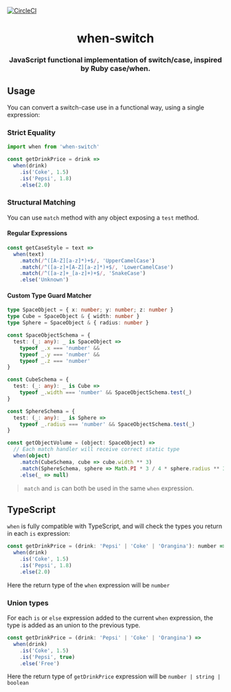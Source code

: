[![CircleCI](https://circleci.com/gh/kube/when-switch.svg?style=svg)](https://circleci.com/gh/kube/when-switch)

<h1 align="center">when-switch</h1>

<h3 align="center">
  JavaScript functional implementation of switch/case, inspired by Ruby case/when.
</h3>

## Usage

You can convert a switch-case use in a functional way, using a single expression:

### Strict Equality

```js
import when from 'when-switch'

const getDrinkPrice = drink =>
  when(drink)
    .is('Coke', 1.5)
    .is('Pepsi', 1.8)
    .else(2.0)
```

### Structural Matching

You can use `match` method with any object exposing a `test` method.

#### Regular Expressions

```js
const getCaseStyle = text =>
  when(text)
    .match(/^([A-Z][a-z]*)+$/, 'UpperCamelCase')
    .match(/^([a-z]+[A-Z][a-z]*)+$/, 'LowerCamelCase')
    .match(/^([a-z]+_[a-z]+)+$/, 'SnakeCase')
    .else('Unknown')
```

#### Custom Type Guard Matcher

```ts
type SpaceObject = { x: number; y: number; z: number }
type Cube = SpaceObject & { width: number }
type Sphere = SpaceObject & { radius: number }

const SpaceObjectSchema = {
  test: (_: any): _ is SpaceObject =>
    typeof _.x === 'number' &&
    typeof _.y === 'number' &&
    typeof _.z === 'number'
}

const CubeSchema = {
  test: (_: any): _ is Cube =>
    typeof _.width === 'number' && SpaceObjectSchema.test(_)
}

const SphereSchema = {
  test: (_: any): _ is Sphere =>
    typeof _.radius === 'number' && SpaceObjectSchema.test(_)
}

const getObjectVolume = (object: SpaceObject) =>
  // Each match handler will receive correct static type
  when(object)
    .match(CubeSchema, cube => cube.width ** 3)
    .match(SphereSchema, sphere => Math.PI * 3 / 4 * sphere.radius ** 3)
    .else(_ => null)
```

> `match` and `is` can both be used in the same `when` expression.

## TypeScript

`when` is fully compatible with TypeScript, and will check the types you return in each `is` expression:

```js
const getDrinkPrice = (drink: 'Pepsi' | 'Coke' | 'Orangina'): number =>
  when(drink)
    .is('Coke', 1.5)
    .is('Pepsi', 1.8)
    .else(2.0)
```

Here the return type of the `when` expression will be `number`

### Union types

For each `is` or `else` expression added to the current `when` expression, the type is added as an union to the previous type.

```js
const getDrinkPrice = (drink: 'Pepsi' | 'Coke' | 'Orangina') =>
  when(drink)
    .is('Coke', 1.5)
    .is('Pepsi', true)
    .else('Free')
```

Here the return type of `getDrinkPrice` expression will be `number | string | boolean`
